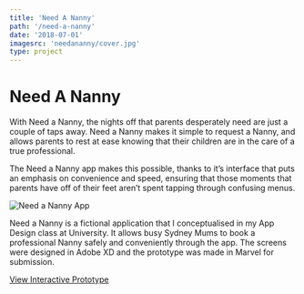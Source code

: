```yaml
---
title: 'Need A Nanny'
path: '/need-a-nanny'
date: '2018-07-01'
imagesrc: 'needananny/cover.jpg'
type: project
---
```


# Need A Nanny

With Need a Nanny, the nights off that parents desperately need are just a couple of taps away. Need a Nanny makes it simple to request a Nanny, and allows parents to rest at ease knowing that their children are in the care of a true professional.

The Need a Nanny app makes this possible, thanks to it’s interface that puts an emphasis on convenience and speed, ensuring that those moments that parents have off of their feet aren’t spent tapping through confusing menus.

![Need a Nanny App](https://files.nathansimpson.design/portfolio/needananny/abstract.jpg 'Need A Nanny App')

Need a Nanny is a fictional application that I conceptualised in my App Design class at University. It allows busy Sydney Mums to book a professional Nanny safely and conveniently through the app. The screens were designed in Adobe XD and the prototype was made in Marvel for submission.

[View Interactive Prototype](https://xd.adobe.com/view/f57f9d0e-bf8b-447f-bb82-930fc3d6bc77/)
